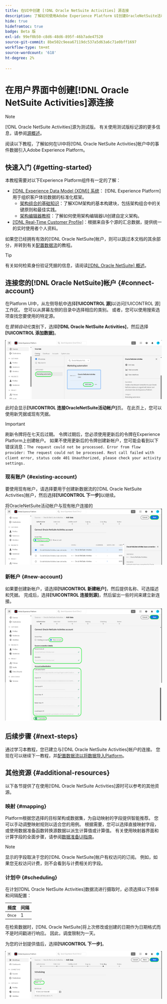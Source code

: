 ```yaml
---
title: 在UI中创建 [!DNL Oracle NetSuite Activities] 源连接
description: 了解如何使用Adobe Experience Platform UI创建OracleNetSuite活动源连接。
hide: true
hidefromtoc: true
badge: Beta 版
exl-id: 99ef0b50-c8d6-48d6-895f-46b7ade47520
source-git-commit: 8be502c9eea67119dc537a5d63a6c71e0bff1697
workflow-type: tm+mt
source-wordcount: '618'
ht-degree: 2%

---
```


# 在用户界面中创建[!DNL Oracle NetSuite Activities]源连接

>[!NOTE]
>
>[!DNL Oracle NetSuite Activities]源为测试版。 有关使用测试版标记源的更多信息，请参阅[源概述](../../../../home.md#terms-and-conditions)。

阅读以下教程，了解如何在UI中将[!DNL Oracle NetSuite Activities]帐户中的事件数据引入Adobe Experience Platform。

## 快速入门 {#getting-started}

本教程需要对以下Experience Platform组件有一定的了解：

* [[!DNL Experience Data Model (XDM)] 系统](../../../../../xdm/home.md)： [!DNL Experience Platform]用于组织客户体验数据的标准化框架。
   * [架构组合的基础知识](../../../../../xdm/schema/composition.md)：了解XDM架构的基本构建块，包括架构组合中的关键原则和最佳实践。
   * [架构编辑器教程](../../../../../xdm/tutorials/create-schema-ui.md)：了解如何使用架构编辑器UI创建自定义架构。
* [[!DNL Real-Time Customer Profile]](../../../../../profile/home.md)：根据来自多个源的汇总数据，提供统一的实时使用者个人资料。

如果您已经拥有有效的[!DNL Oracle NetSuite]帐户，则可以跳过本文档的其余部分，并转到有关[配置数据流](../../dataflow/marketing-automation.md)的教程。

>[!TIP]
>
>有关如何检索身份验证凭据的信息，请阅读[[!DNL Oracle NetSuite] 概述](../../../../connectors/marketing-automation/oracle-netsuite.md)。

## 连接您的[!DNL Oracle NetSuite]帐户 {#connect-account}

在Platform UI中，从左侧导航中选择&#x200B;**[!UICONTROL 源]**&#x200B;以访问[!UICONTROL 源]工作区。 您可以从屏幕左侧的目录中选择相应的类别。 或者，您可以使用搜索选项查找您要使用的特定源。

在&#x200B;*营销自动化*&#x200B;类别下，选择&#x200B;**[!DNL Oracle NetSuite Activities]**，然后选择&#x200B;**[!UICONTROL 添加数据]**。

![具有OracleNetSuite活动信息卡的目录的Platform UI屏幕截图](../../../../images/tutorials/create/marketing-automation/oracle-netsuite-activities/catalog-card.png)

此时会显示&#x200B;**[!UICONTROL 连接OracleNetSuite活动帐户]**&#x200B;页。 在此页上，您可以使用新凭据或现有凭据。

>[!IMPORTANT]
>
>刷新令牌将在七天后过期。 令牌过期后，您必须使用更新后的令牌在Experience Platform上创建帐户。 如果不使用更新后的令牌创建新帐户，您可能会看到以下错误消息：`The request could not be processed. Error from flow provider: The request could not be processed. Rest call failed with client error, status code 401 Unauthorized, please check your activity settings.`

### 现有账户 {#existing-account}

要使用现有帐户，请选择要用于创建新数据流的[!DNL Oracle NetSuite Activities]帐户，然后选择&#x200B;**[!UICONTROL 下一步]**&#x200B;以继续。

将OracleNetSuite活动帐户与现有帐户连接的![平台UI屏幕截图](../../../../images/tutorials/create/marketing-automation/oracle-netsuite-activities/existing.png)

### 新帐户 {#new-account}

如果要创建新帐户，请选择&#x200B;**[!UICONTROL 新建帐户]**，然后提供名称、可选描述和凭据。 完成后，选择&#x200B;**[!UICONTROL 连接到源]**，然后留出一些时间来建立新连接。

![用于将OracleNetSuite活动帐户与新帐户连接的Platform UI屏幕截图](../../../../images/tutorials/create/marketing-automation/oracle-netsuite-activities/new.png)

## 后续步骤 {#next-steps}

通过学习本教程，您已建立与[!DNL Oracle NetSuite Activities]帐户的连接。 您现在可以继续下一教程，并[配置数据流以将数据导入Platform](../../dataflow/marketing-automation.md)。

## 其他资源 {#additional-resources}

以下各节提供了在使用[!DNL Oracle NetSuite Activities]源时可以参考的其他资源。

### 映射 {#mapping}

Platform根据您选择的目标架构或数据集，为自动映射的字段提供智能推荐。 您可以手动调整映射规则以适合您的用例。 根据需要，您可以选择直接映射字段，或使用数据准备函数转换源数据以派生计算值或计算值。 有关使用映射器界面和计算字段的全面步骤，请参阅[数据准备UI指南](../../../../../data-prep/ui/mapping.md)。

>[!NOTE]
>
>显示的字段取决于您的[!DNL Oracle NetSuite]帐户有权访问的订阅。 例如，如果您无权访问计费，则不会看到与计费相关的字段。

### 计划中 {#scheduling}

在计划[!DNL Oracle NetSuite Activities]数据流进行摄取时，必须选择以下频率和间隔配置：

| 频度 | 间隔 |
| --- | --- |
| `Once` | 1 |

在检索数据时，[!DNL Oracle NetSuite]将上次修改或创建的日期作为日期格式而不是时间戳进行响应。 因此，调度限制为一天。

为您的计划提供值后，选择&#x200B;**[!UICONTROL 下一步]**。

![源工作流的计划步骤。](../../../../images/tutorials/create/marketing-automation/oracle-netsuite-activities/scheduling.png)
